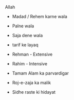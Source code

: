 Allah

- Madad / Rehem karne wala
- Palne wala
- Saja dene wala
- tarif ke layaq

- Rehman - Extensive
- Rahim - Intensive
- Tamam Alam ka parvardigar
- Roj-e-zaja ka malik
- Sidhe raste ki hidayat
